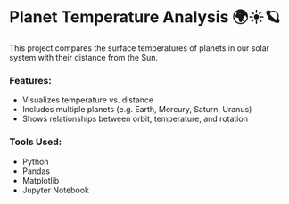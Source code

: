 # Planet Temperature Analysis 🌍☀️🪐

This project compares the surface temperatures of planets in our solar system with their distance from the Sun.

### Features:
- Visualizes temperature vs. distance
- Includes multiple planets (e.g. Earth, Mercury, Saturn, Uranus)
- Shows relationships between orbit, temperature, and rotation

### Tools Used:
- Python
- Pandas
- Matplotlib
- Jupyter Notebook
